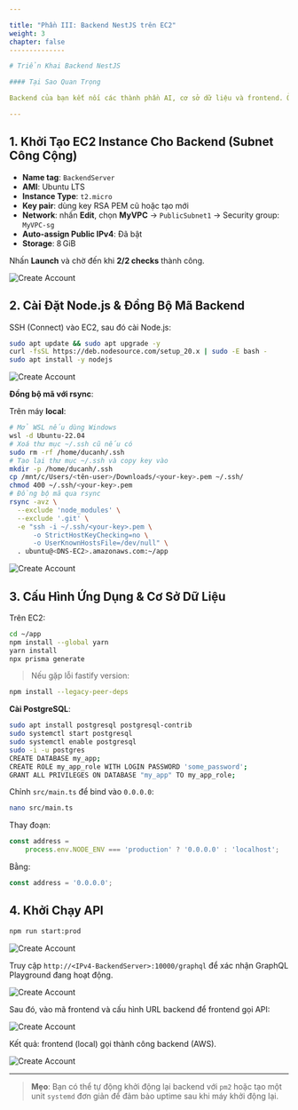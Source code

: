 ```yaml
---

title: "Phần III: Backend NestJS trên EC2"
weight: 3
chapter: false
--------------

# Triển Khai Backend NestJS

#### Tại Sao Quan Trọng

Backend của bạn kết nối các thành phần AI, cơ sở dữ liệu và frontend. Ở đây bạn sẽ cấp phát một EC2 instance nhẹ, đồng bộ mã NestJS, cấu hình Prisma và PostgreSQL, và khởi chạy API ở chế độ production.

---
```


## 1. Khởi Tạo EC2 Instance Cho Backend (Subnet Công Cộng)

* **Name tag**: `BackendServer`
* **AMI**: Ubuntu LTS
* **Instance Type**: `t2.micro`
* **Key pair**: dùng key RSA PEM cũ hoặc tạo mới
* **Network**: nhấn **Edit**, chọn **MyVPC** → `PublicSubnet1` → Security group: `MyVPC-sg`
* **Auto-assign Public IPv4**: Đã bật
* **Storage**: 8 GiB

Nhấn **Launch** và chờ đến khi **2/2 checks** thành công.

![Create Account](/images/3/3-1.png?featherlight=false\&width=90pc)

## 2. Cài Đặt Node.js & Đồng Bộ Mã Backend

SSH (Connect) vào EC2, sau đó cài Node.js:

```bash
sudo apt update && sudo apt upgrade -y
curl -fsSL https://deb.nodesource.com/setup_20.x | sudo -E bash -
sudo apt install -y nodejs
```

![Create Account](/images/2/2-10.png?featherlight=false\&width=90pc)

**Đồng bộ mã với rsync**:

Trên máy **local**:

```bash
# Mở WSL nếu dùng Windows
wsl -d Ubuntu-22.04
# Xoá thư mục ~/.ssh cũ nếu có
sudo rm -rf /home/ducanh/.ssh
# Tạo lại thư mục ~/.ssh và copy key vào
mkdir -p /home/ducanh/.ssh
cp /mnt/c/Users/<tên-user>/Downloads/<your-key>.pem ~/.ssh/
chmod 400 ~/.ssh/<your-key>.pem
# Đồng bộ mã qua rsync
rsync -avz \
  --exclude 'node_modules' \
  --exclude '.git' \
  -e "ssh -i ~/.ssh/<your-key>.pem \
      -o StrictHostKeyChecking=no \
      -o UserKnownHostsFile=/dev/null" \
  . ubuntu@<DNS-EC2>.amazonaws.com:~/app
```

![Create Account](images/3/3-3.png?featherlight=false\&width=90pc)

## 3. Cấu Hình Ứng Dụng & Cơ Sở Dữ Liệu

Trên EC2:

```bash
cd ~/app
npm install --global yarn
yarn install
npx prisma generate
```

> Nếu gặp lỗi fastify version:

```bash
npm install --legacy-peer-deps
```

**Cài PostgreSQL**:

```bash
sudo apt install postgresql postgresql-contrib
sudo systemctl start postgresql
sudo systemctl enable postgresql
sudo -i -u postgres
CREATE DATABASE my_app;
CREATE ROLE my_app_role WITH LOGIN PASSWORD 'some_password';
GRANT ALL PRIVILEGES ON DATABASE "my_app" TO my_app_role;
```

Chỉnh `src/main.ts` để bind vào `0.0.0.0`:

```bash
nano src/main.ts
```

Thay đoạn:

```ts
const address =
    process.env.NODE_ENV === 'production' ? '0.0.0.0' : 'localhost';
```

Bằng:

```ts
const address = '0.0.0.0';
```

## 4. Khởi Chạy API

```bash
npm run start:prod
```

![Create Account](/images/3/3-4.png?featherlight=false\&width=90pc)

Truy cập `http://<IPv4-BackendServer>:10000/graphql` để xác nhận GraphQL Playground đang hoạt động.

![Create Account](/images/3/3-5.png?featherlight=false\&width=90pc)

Sau đó, vào mã frontend và cấu hình URL backend để frontend gọi API:

![Create Account](/images/3/3-6.png?featherlight=false\&width=90pc)

Kết quả: frontend (local) gọi thành công backend (AWS).

![Create Account](/images/3/3-7.png?featherlight=false\&width=90pc)

---

> **Mẹo**: Bạn có thể tự động khởi động lại backend với `pm2` hoặc tạo một unit `systemd` đơn giản để đảm bảo uptime sau khi máy khởi động lại.
